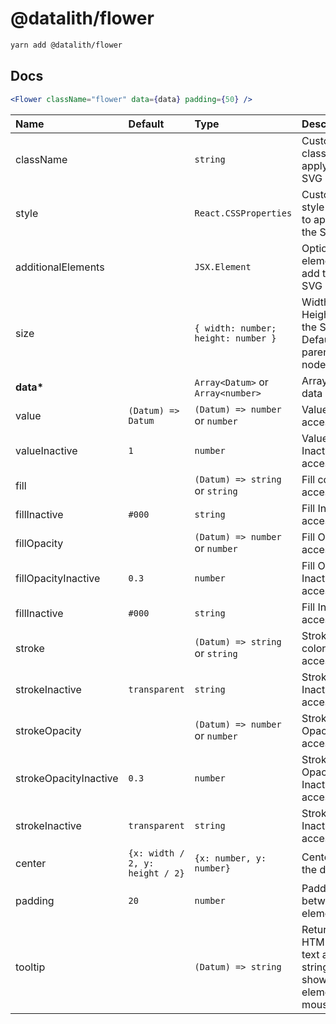 # @datalith/flower

```sh
yarn add @datalith/flower
```

## Docs

```jsx
<Flower className="flower" data={data} padding={50} />
```

| Name                  | Default                         | Type                                | Description                                                  |
| :-------------------- | :------------------------------ | :---------------------------------- | :----------------------------------------------------------- |
| className             |                                 | `string`                            | Custom css classes to apply to the SVG                       |
| style                 |                                 | `React.CSSProperties`               | Custom style object to apply to the SVG                      |
| additionalElements    |                                 | `JSX.Element`                       | Optional elements to add to the SVG                          |
| size                  |                                 | `{ width: number; height: number }` | Width and Height of the SVG. Default is parent node size.    |
| <b>data\*</b>         |                                 | `Array<Datum>` or `Array<number>`   | Array of data                                                |
| value                 | `(Datum) => Datum`              | `(Datum) => number` or `number`     | Value accessor                                               |
| valueInactive         | `1`                             | `number`                            | Value Inactive accessor                                      |
| fill                  |                                 | `(Datum) => string` or `string`     | Fill color accessor                                          |
| fillInactive          | `#000`                          | `string`                            | Fill Inactive accessor                                       |
| fillOpacity           |                                 | `(Datum) => number` or `number`     | Fill Opacity accessor                                        |
| fillOpacityInactive   | `0.3`                           | `number`                            | Fill Opacity Inactive accessor                               |
| fillInactive          | `#000`                          | `string`                            | Fill Inactive accessor                                       |
| stroke                |                                 | `(Datum) => string` or `string`     | Stroke color accessor                                        |
| strokeInactive        | `transparent`                   | `string`                            | Stroke Inactive accessor                                     |
| strokeOpacity         |                                 | `(Datum) => number` or `number`     | Stroke Opacity accessor                                      |
| strokeOpacityInactive | `0.3`                           | `number`                            | Stroke Opacity Inactive accessor                             |
| strokeInactive        | `transparent`                   | `string`                            | Stroke Inactive accessor                                     |
| center                | `{x: width / 2, y: height / 2}` | `{x: number, y: number}`            | Center of the dataviz                                        |
| padding               | `20`                            | `number`                            | Padding between elements                                     |
| tooltip               |                                 | `(Datum) => string`                 | Return HTML or text as a string to show on element mouseover |
